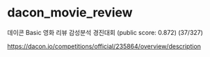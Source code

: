 # dacon_movie_review
데이콘 Basic 영화 리뷰 감성분석 경진대회 (public score: 0.872) (37/327)

https://dacon.io/competitions/official/235864/overview/description
